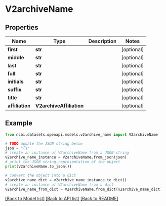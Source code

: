 # V2archiveName


## Properties

Name | Type | Description | Notes
------------ | ------------- | ------------- | -------------
**first** | **str** |  | [optional] 
**middle** | **str** |  | [optional] 
**last** | **str** |  | [optional] 
**full** | **str** |  | [optional] 
**initials** | **str** |  | [optional] 
**suffix** | **str** |  | [optional] 
**title** | **str** |  | [optional] 
**affiliation** | [**V2archiveAffiliation**](V2archiveAffiliation.md) |  | [optional] 

## Example

```python
from ncbi.datasets.openapi.models.v2archive_name import V2archiveName

# TODO update the JSON string below
json = "{}"
# create an instance of V2archiveName from a JSON string
v2archive_name_instance = V2archiveName.from_json(json)
# print the JSON string representation of the object
print(V2archiveName.to_json())

# convert the object into a dict
v2archive_name_dict = v2archive_name_instance.to_dict()
# create an instance of V2archiveName from a dict
v2archive_name_from_dict = V2archiveName.from_dict(v2archive_name_dict)
```
[[Back to Model list]](../README.md#documentation-for-models) [[Back to API list]](../README.md#documentation-for-api-endpoints) [[Back to README]](../README.md)


